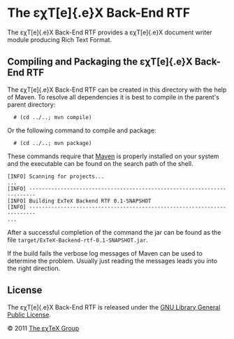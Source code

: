

The εχT[e]{.e}X Back-End RTF
============================

The εχT[e]{.e}X Back-End RTF provides a εχT[e]{.e}X document writer
module producing Rich Text Format.

Compiling and Packaging the εχT[e]{.e}X Back-End RTF
----------------------------------------------------

The εχT[e]{.e}X Back-End RTF can be created in this directory with the
help of Maven. To resolve all dependencies it is best to compile in the
parent\'s parent directory:

      # (cd ../..; mvn compile)

Or the following command to compile and package:

      # (cd ../..; mvn package)

These commands require that [Maven](http://maven.apache.org) is properly
installed on your system and the executable can be found on the search
path of the shell.

``` {.output}
[INFO] Scanning for projects...
...                                                                         
[INFO] ------------------------------------------------------------------------
[INFO] Building ExTeX Backend RTF 0.1-SNAPSHOT
[INFO] ------------------------------------------------------------------------
...
```

After a successful completion of the command the jar can be found as the
file `target/ExTeX-Backend-rtf-0.1-SNAPSHOT.jar`.

If the build fails the verbose log messages of Maven can be used to
determine the problem. Usually just reading the messages leads you into
the right direction.

License
-------

The εχT[e]{.e}X Back-End RTF is released under the [GNU Library General
Public License](LICENSE.md).

© 2011 [The εχTeX Group](mailto:extex@dante.de)
